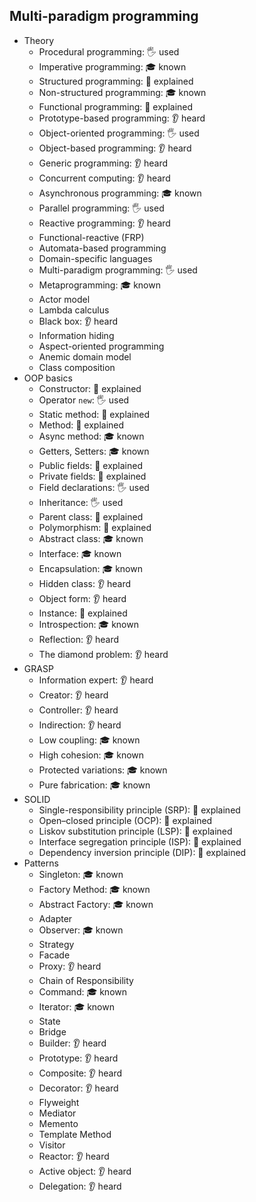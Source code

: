## Multi-paradigm programming

- Theory
  - Procedural programming: 🖐️ used
  - Imperative programming: 🎓 known
  - Structured programming: 🙋 explained
  - Non-structured programming: 🎓 known
  - Functional programming: 🙋 explained
  - Prototype-based programming: 👂 heard
  - Object-oriented programming: 🖐️ used
  - Object-based programming: 👂 heard
  - Generic programming: 👂 heard
  - Concurrent computing: 👂 heard
  - Asynchronous programming: 🎓 known
  - Parallel programming: 🖐️ used
  - Reactive programming: 👂 heard
  - Functional-reactive (FRP)
  - Automata-based programming
  - Domain-specific languages
  - Multi-paradigm programming: 🖐️ used
  - Metaprogramming: 🎓 known
  - Actor model
  - Lambda calculus
  - Black box: 👂 heard
  - Information hiding
  - Aspect-oriented programming
  - Anemic domain model
  - Class composition
- OOP basics
  - Constructor: 🙋 explained
  - Operator `new`: 🖐️ used
  - Static method: 🙋 explained
  - Method: 🙋 explained
  - Async method: 🎓 known
  - Getters, Setters: 🎓 known
  - Public fields: 🙋 explained
  - Private fields: 🙋 explained
  - Field declarations: 🖐️ used
  - Inheritance: 🖐️ used
  - Parent class: 🙋 explained
  - Polymorphism: 🙋 explained
  - Abstract class: 🎓 known
  - Interface: 🎓 known
  - Encapsulation: 🎓 known
  - Hidden class: 👂 heard
  - Object form: 👂 heard
  - Instance: 🙋 explained
  - Introspection: 🎓 known
  - Reflection: 👂 heard
  - The diamond problem: 👂 heard
- GRASP
  - Information expert: 👂 heard
  - Creator: 👂 heard
  - Controller: 👂 heard
  - Indirection: 👂 heard
  - Low coupling: 🎓 known
  - High cohesion: 🎓 known
  - Protected variations: 🎓 known
  - Pure fabrication: 🎓 known
- SOLID
  - Single-responsibility principle (SRP): 🙋 explained
  - Open–closed principle (OCP): 🙋 explained
  - Liskov substitution principle (LSP): 🙋 explained
  - Interface segregation principle (ISP): 🙋 explained
  - Dependency inversion principle (DIP): 🙋 explained
- Patterns
  - Singleton: 🎓 known
  - Factory Method: 🎓 known
  - Abstract Factory: 🎓 known
  - Adapter
  - Observer: 🎓 known
  - Strategy
  - Facade
  - Proxy: 👂 heard
  - Chain of Responsibility
  - Command: 🎓 known
  - Iterator: 🎓 known
  - State
  - Bridge
  - Builder: 👂 heard
  - Prototype: 👂 heard
  - Composite: 👂 heard
  - Decorator: 👂 heard
  - Flyweight
  - Mediator
  - Memento
  - Template Method
  - Visitor
  - Reactor: 👂 heard
  - Active object: 👂 heard
  - Delegation: 👂 heard
